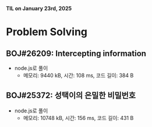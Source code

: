 **TIL on January 23rd, 2025**

# Problem Solving
## BOJ#26209: Intercepting information
* node.js로 풀이
    - 메모리: 9440 kB, 시간: 108 ms, 코드 길이: 384 B

## BOJ#25372: 성택이의 은밀한 비밀번호
* node.js로 풀이
    - 메모리: 10748 kB, 시간: 156 ms, 코드 길이: 431 B

